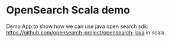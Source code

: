 # OpenSearch Scala demo

Demo App to show how we can use java open search sdk: https://github.com/opensearch-project/opensearch-java in scala.
